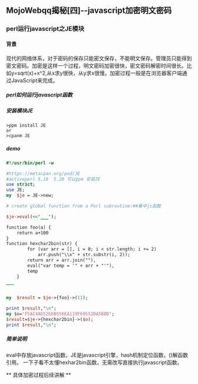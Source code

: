 ## MojoWebqq揭秘[四]--javascript加密明文密码

### perl运行javascript之JE模块

#### 背景
现代的网络体系，对于密码的保存只能密文保存，不能明文保存。管理员只能得到密文密码。加密是这样一个过程，明文密码加密很快，密文密码解密时间很长。比如y=sqrt(x)+x^2,从x求y很快，从y求x很慢。加密过程一般是在浏览器客户端通过JavaScript来完成。

##### perl如何运行javascript函数
##### 安装模块JE
```
>ppm install JE
or
>cpanm JE
```
##### demo
```perl
#!/usr/bin/perl -w

#https://metacpan.org/pod/JE
#activeperl 5.18  5.20 可以ppm 安装JE
use strict;
use JE;
my  $je = JE->new;

# create global function from a Perl subroutine:##集中js函数

$je->eval(<<'___');   

function foo(a) {
    return a+100
}
function hexchar2bin(str) {
        for (var arr = [], i = 0; i < str.length; i += 2)
            arr.push("\\x" + str.substr(i, 2));
        return arr = arr.join(""),
        eval("var temp = '" + arr + "'"),
        temp
    }
___


my  $result = $je->{foo}->(11);

print $result,"\n";
my $o='F5AC4AD5266B556EA119F69552DA5B8D';
$result=$je->{hexchar2bin}->($o);
print $result,"\n";

```

##### 简单说明
eval中存放javascript函数，JE是javascript引擎，hash机制定位函数，()解函数引用。
一下子看不太懂hexhar2bin函数，无需改写直接执行javascript函数。

** 具体加密过程后续讲解 **
